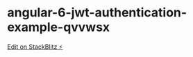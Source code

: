 # angular-6-jwt-authentication-example-qvvwsx

[Edit on StackBlitz ⚡️](https://stackblitz.com/edit/angular-6-jwt-authentication-example-qvvwsx)
